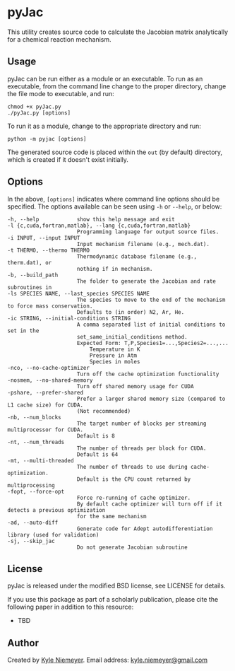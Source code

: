 pyJac
===============

This utility creates source code to calculate the Jacobian matrix analytically for a chemical reaction mechanism.

Usage
-----

pyJac can be run either as a module or an executable. To run as an executable, from the command line change to the proper directory, change the file mode to executable, and run:

    chmod +x pyJac.py
    ./pyJac.py [options]

To run it as a module, change to the appropriate directory and run:

    python -m pyjac [options]

The generated source code is placed within the `out` (by default) directory, which is created if it doesn't exist initially.

Options
-------

In the above, `[options]` indicates where command line options should be specified. The options available can be seen using `-h` or `--help`, or below:

    -h, --help            show this help message and exit
    -l {c,cuda,fortran,matlab}, --lang {c,cuda,fortran,matlab}
                          Programming language for output source files.
    -i INPUT, --input INPUT
                          Input mechanism filename (e.g., mech.dat).
    -t THERMO, --thermo THERMO
                          Thermodynamic database filename (e.g., therm.dat), or
                          nothing if in mechanism.
    -b, --build_path
                          The folder to generate the Jacobian and rate subroutines in
    -ls SPECIES NAME, --last_species SPECIES NAME
                          The species to move to the end of the mechanism to force mass conservation.  
                          Defaults to (in order) N2, Ar, He.
    -ic STRING, --initial-conditions STRING
                          A comma separated list of initial conditions to set in the 
                          set_same_initial_conditions method. 
                          Expected Form: T,P,Species1=...,Species2=...,...
                              Temperature in K
                              Pressure in Atm
                              Species in moles
    -nco, --no-cache-optimizer
                          Turn off the cache optimization functionality
    -nosmem, --no-shared-memory
                          Turn off shared memory usage for CUDA
    -pshare, --prefer-shared
                          Prefer a larger shared memory size (compared to L1 cache size) for CUDA.  
                          (Not recommended)
    -nb, --num_blocks
                          The target number of blocks per streaming multiprocessor for CUDA.  
                          Default is 8
    -nt, --num_threads
                          The number of threads per block for CUDA.  
                          Default is 64
    -mt, --multi-threaded
                          The number of threads to use during cache-optimization.
                          Default is the CPU count returned by multiprocessing
    -fopt, --force-opt
                          Force re-running of cache optimizer.  
                          By default cache optimizer will turn off if it detects a previous optimization 
                          for the same mechanism
    -ad, --auto-diff
                          Generate code for Adept autodifferentiation library (used for validation)
    -sj, --skip_jac
                          Do not generate Jacobian subroutine

License
-------

pyJac is released under the modified BSD license, see LICENSE for details.

If you use this package as part of a scholarly publication, please cite the following paper in addition to this resource:

 * TBD

Author
------

Created by [Kyle Niemeyer](http://kyleniemeyer.com). Email address: [kyle.niemeyer@gmail.com](mailto:kyle.niemeyer@gmail.com)
